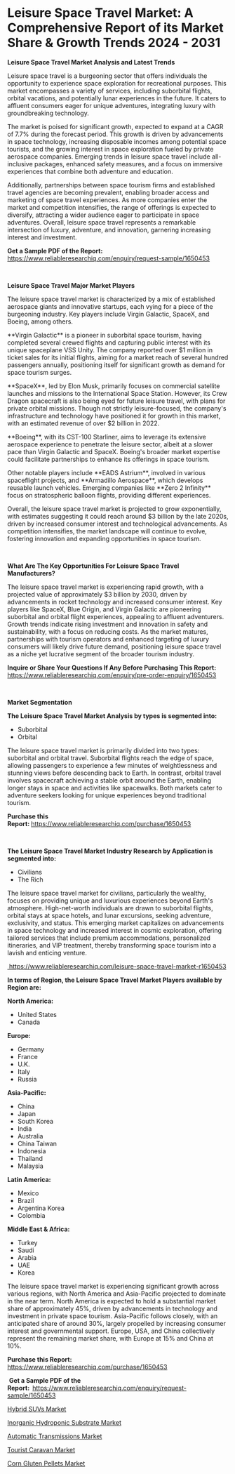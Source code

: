 <p><h1>Leisure Space Travel Market: A Comprehensive Report of its Market Share & Growth Trends 2024 - 2031</h1></p><p><strong>Leisure Space Travel Market Analysis and Latest Trends</strong></p>
<p><p>Leisure space travel is a burgeoning sector that offers individuals the opportunity to experience space exploration for recreational purposes. This market encompasses a variety of services, including suborbital flights, orbital vacations, and potentially lunar experiences in the future. It caters to affluent consumers eager for unique adventures, integrating luxury with groundbreaking technology.</p><p>The market is poised for significant growth, expected to expand at a CAGR of 7.7% during the forecast period. This growth is driven by advancements in space technology, increasing disposable incomes among potential space tourists, and the growing interest in space exploration fueled by private aerospace companies. Emerging trends in leisure space travel include all-inclusive packages, enhanced safety measures, and a focus on immersive experiences that combine both adventure and education.</p><p>Additionally, partnerships between space tourism firms and established travel agencies are becoming prevalent, enabling broader access and marketing of space travel experiences. As more companies enter the market and competition intensifies, the range of offerings is expected to diversify, attracting a wider audience eager to participate in space adventures. Overall, leisure space travel represents a remarkable intersection of luxury, adventure, and innovation, garnering increasing interest and investment.</p></p>
<p><strong>Get a Sample PDF of the Report:&nbsp;</strong> <a href="https://www.reliableresearchiq.com/enquiry/request-sample/1650453?utm_campaign=1137&utm_medium=2&utm_source=Github&utm_content=ia&utm_term=08122024&utm_id=leisure-space-travel">https://www.reliableresearchiq.com/enquiry/request-sample/1650453</a></p>
<p>&nbsp;</p>
<p><strong>Leisure Space Travel Major Market Players</strong></p>
<p><p>The leisure space travel market is characterized by a mix of established aerospace giants and innovative startups, each vying for a piece of the burgeoning industry. Key players include Virgin Galactic, SpaceX, and Boeing, among others.</p><p>**Virgin Galactic** is a pioneer in suborbital space tourism, having completed several crewed flights and capturing public interest with its unique spaceplane VSS Unity. The company reported over $1 million in ticket sales for its initial flights, aiming for a market reach of several hundred passengers annually, positioning itself for significant growth as demand for space tourism surges.</p><p>**SpaceX**, led by Elon Musk, primarily focuses on commercial satellite launches and missions to the International Space Station. However, its Crew Dragon spacecraft is also being eyed for future leisure travel, with plans for private orbital missions. Though not strictly leisure-focused, the company's infrastructure and technology have positioned it for growth in this market, with an estimated revenue of over $2 billion in 2022.</p><p>**Boeing**, with its CST-100 Starliner, aims to leverage its extensive aerospace experience to penetrate the leisure sector, albeit at a slower pace than Virgin Galactic and SpaceX. Boeing's broader market expertise could facilitate partnerships to enhance its offerings in space tourism.</p><p>Other notable players include **EADS Astrium**, involved in various spaceflight projects, and **Armadillo Aerospace**, which develops reusable launch vehicles. Emerging companies like **Zero 2 Infinity** focus on stratospheric balloon flights, providing different experiences.</p><p>Overall, the leisure space travel market is projected to grow exponentially, with estimates suggesting it could reach around $3 billion by the late 2020s, driven by increased consumer interest and technological advancements. As competition intensifies, the market landscape will continue to evolve, fostering innovation and expanding opportunities in space tourism.</p></p>
<p>&nbsp;</p>
<p><strong>What Are The Key Opportunities For Leisure Space Travel Manufacturers?</strong></p>
<p><p>The leisure space travel market is experiencing rapid growth, with a projected value of approximately $3 billion by 2030, driven by advancements in rocket technology and increased consumer interest. Key players like SpaceX, Blue Origin, and Virgin Galactic are pioneering suborbital and orbital flight experiences, appealing to affluent adventurers. Growth trends indicate rising investment and innovation in safety and sustainability, with a focus on reducing costs. As the market matures, partnerships with tourism operators and enhanced targeting of luxury consumers will likely drive future demand, positioning leisure space travel as a niche yet lucrative segment of the broader tourism industry.</p></p>
<p><strong>Inquire or Share Your Questions If Any Before Purchasing This Report:</strong> <a href="https://www.reliableresearchiq.com/enquiry/pre-order-enquiry/1650453?utm_campaign=1137&utm_medium=2&utm_source=Github&utm_content=ia&utm_term=08122024&utm_id=leisure-space-travel">https://www.reliableresearchiq.com/enquiry/pre-order-enquiry/1650453</a></p>
<p>&nbsp;</p>
<p><strong>Market Segmentation</strong></p>
<p><strong>The Leisure Space Travel Market Analysis by types is segmented into:</strong></p>
<p><ul><li>Suborbital</li><li>Orbital</li></ul></p>
<p><p>The leisure space travel market is primarily divided into two types: suborbital and orbital travel. Suborbital flights reach the edge of space, allowing passengers to experience a few minutes of weightlessness and stunning views before descending back to Earth. In contrast, orbital travel involves spacecraft achieving a stable orbit around the Earth, enabling longer stays in space and activities like spacewalks. Both markets cater to adventure seekers looking for unique experiences beyond traditional tourism.</p></p>
<p><strong>Purchase this Report:&nbsp;</strong><a href="https://www.reliableresearchiq.com/purchase/1650453?utm_campaign=1137&utm_medium=2&utm_source=Github&utm_content=ia&utm_term=08122024&utm_id=leisure-space-travel">https://www.reliableresearchiq.com/purchase/1650453</a></p>
<p>&nbsp;</p>
<p><strong>The Leisure Space Travel Market Industry Research by Application is segmented into:</strong></p>
<p><ul><li>Civilians</li><li>The Rich</li></ul></p>
<p><p>The leisure space travel market for civilians, particularly the wealthy, focuses on providing unique and luxurious experiences beyond Earth's atmosphere. High-net-worth individuals are drawn to suborbital flights, orbital stays at space hotels, and lunar excursions, seeking adventure, exclusivity, and status. This emerging market capitalizes on advancements in space technology and increased interest in cosmic exploration, offering tailored services that include premium accommodations, personalized itineraries, and VIP treatment, thereby transforming space tourism into a lavish and enticing venture.</p></p>
<p><a href="https://www.reliableresearchiq.com/leisure-space-travel-market-r1650453?utm_campaign=1137&utm_medium=2&utm_source=Github&utm_content=ia&utm_term=08122024&utm_id=leisure-space-travel">&nbsp;https://www.reliableresearchiq.com/leisure-space-travel-market-r1650453</a></p>
<p><strong>In terms of Region, the Leisure Space Travel Market Players available by Region are:</strong></p>
<p>
    <p> <strong> North America: </strong>
        <ul>
            <li>United States</li>
            <li>Canada</li>
        </ul>
        </p> 
    <p> <strong> Europe: </strong>
        <ul>
            <li>Germany</li>
            <li>France</li>
            <li>U.K.</li>
            <li>Italy</li>
            <li>Russia</li>
        </ul>
        </p> 
    <p> <strong> Asia-Pacific: </strong>
        <ul>
            <li>China</li>
            <li>Japan</li>
            <li>South Korea</li>
            <li>India</li>
            <li>Australia</li>
            <li>China Taiwan</li>
            <li>Indonesia</li>
            <li>Thailand</li>
            <li>Malaysia</li>
        </ul>
        </p> 
    <p> <strong> Latin America: </strong>
        <ul>
            <li>Mexico</li>
            <li>Brazil</li>
            <li>Argentina Korea</li>
            <li>Colombia</li>
        </ul>
        </p> 
    <p> <strong> Middle East & Africa: </strong>
        <ul>
            <li>Turkey</li>
            <li>Saudi</li>
            <li>Arabia</li>
            <li>UAE</li>
            <li>Korea</li>
        </ul>
    </p>
    </p>
<p><p>The leisure space travel market is experiencing significant growth across various regions, with North America and Asia-Pacific projected to dominate in the near term. North America is expected to hold a substantial market share of approximately 45%, driven by advancements in technology and investment in private space tourism. Asia-Pacific follows closely, with an anticipated share of around 30%, largely propelled by increasing consumer interest and governmental support. Europe, USA, and China collectively represent the remaining market share, with Europe at 15% and China at 10%.</p></p>
<p><strong>Purchase this Report: </strong><a href="https://www.reliableresearchiq.com/purchase/1650453?utm_campaign=1137&utm_medium=2&utm_source=Github&utm_content=ia&utm_term=08122024&utm_id=leisure-space-travel">https://www.reliableresearchiq.com/purchase/1650453</a></p>
<p>&nbsp;<strong>Get a Sample PDF of the Report:&nbsp;&nbsp;</strong><a href="https://www.reliableresearchiq.com/enquiry/request-sample/1650453?utm_campaign=1137&utm_medium=2&utm_source=Github&utm_content=ia&utm_term=08122024&utm_id=leisure-space-travel">https://www.reliableresearchiq.com/enquiry/request-sample/1650453</a></p>
<p><strong></strong></p>
<p><p><a href="https://www.linkedin.com/pulse/the-hashub-gdiff?utm_campaign=1137&utm_medium=2&utm_source=Github&utm_content=ia&utm_term=08122024&utm_id=leisure-space-travel">Hybrid SUVs Market</a></p><p><a href="https://www.linkedin.com/pulse/the-hashub-gdiff?utm_campaign=1137&utm_medium=2&utm_source=Github&utm_content=ia&utm_term=08122024&utm_id=leisure-space-travel">Inorganic Hydroponic Substrate Market</a></p><p><a href="https://www.linkedin.com/pulse/the-hashub-gdiff?utm_campaign=1137&utm_medium=2&utm_source=Github&utm_content=ia&utm_term=08122024&utm_id=leisure-space-travel">Automatic Transmissions Market</a></p><p><a href="https://www.linkedin.com/pulse/t-insight-dial-ziosf?utm_campaign=1137&utm_medium=2&utm_source=Github&utm_content=ia&utm_term=08122024&utm_id=leisure-space-travel">Tourist Caravan Market</a></p><p><a href="https://www.linkedin.com/pulse/the-hashub-gdiff?utm_campaign=1137&utm_medium=2&utm_source=Github&utm_content=ia&utm_term=08122024&utm_id=leisure-space-travel">Corn Gluten Pellets Market</a></p></p>